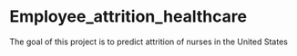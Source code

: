 # Employee_attrition_healthcare
The goal of this project is to predict attrition of nurses in the United States